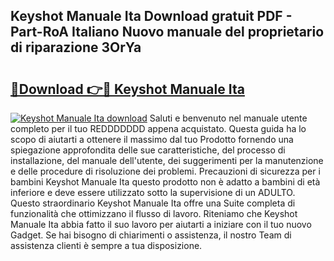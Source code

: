 ## Keyshot Manuale Ita Download gratuit PDF - Part-RoA Italiano Nuovo manuale del proprietario di riparazione 3OrYa

# <h2><a href="http://dfehhd.blite.top/?on=Keyshot+Manuale+Ita">🔗Download 👉🔴 Keyshot Manuale Ita</a></h2>

[![Keyshot Manuale Ita download](https://i.imgur.com/lujVjoI.png)](http://dfehhd.blite.top/?on=Keyshot+Manuale+Ita)
Saluti e benvenuto nel manuale utente completo per il tuo REDDDDDDD appena acquistato. Questa guida ha lo scopo di aiutarti a ottenere il massimo dal tuo Prodotto fornendo una spiegazione approfondita delle sue caratteristiche, del processo di installazione, del manuale dell'utente, dei suggerimenti per la manutenzione e delle procedure di risoluzione dei problemi. Precauzioni di sicurezza per i bambini Keyshot Manuale Ita questo prodotto non è adatto a bambini di età inferiore e deve essere utilizzato sotto la supervisione di un ADULTO. Questo straordinario Keyshot Manuale Ita offre una Suite completa di funzionalità che ottimizzano il flusso di lavoro. Riteniamo che Keyshot Manuale Ita abbia fatto il suo lavoro per aiutarti a iniziare con il tuo nuovo Gadget. Se hai bisogno di chiarimenti o assistenza, il nostro Team di assistenza clienti è sempre a tua disposizione.
